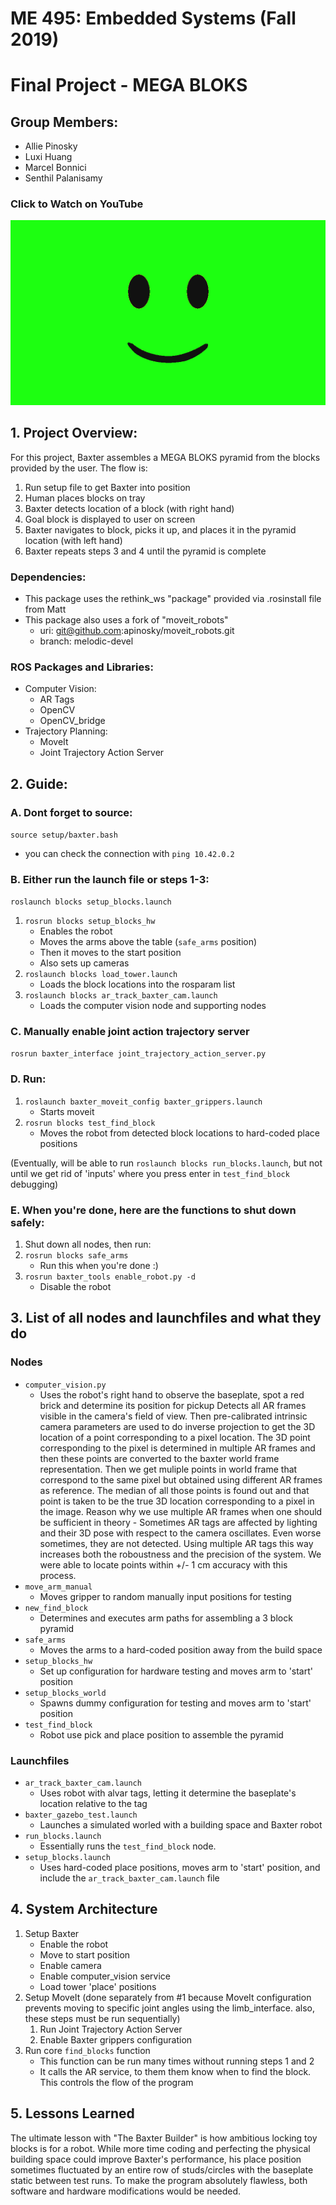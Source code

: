 # ME 495: Embedded Systems (Fall 2019)
# Final Project - MEGA BLOKS
## Group Members:
- Allie Pinosky
- Luxi Huang
- Marcel Bonnici
- Senthil Palanisamy

### Click to Watch on YouTube
[![The Baxter Builder](./images/smiley.png )](https://youtu.be/NqF3U9wo0sk "Baxter")

## 1. Project Overview:
For this project, Baxter assembles a MEGA BLOKS pyramid from the blocks provided by the user. The flow is:
1. Run setup file to get Baxter into position
2. Human places blocks on tray
3. Baxter detects location of a block (with right hand)
4. Goal block is displayed to user on screen
5. Baxter navigates to block, picks it up, and places it in the pyramid location (with left hand)
6. Baxter repeats steps 3 and 4 until the pyramid is complete

### Dependencies:
- This package uses the rethink_ws "package" provided via .rosinstall file from Matt
- This package also uses a fork of "moveit_robots"
	- uri: git@github.com:apinosky/moveit_robots.git
	- branch: melodic-devel

### ROS Packages and Libraries:
- Computer Vision:
	- AR Tags
	- OpenCV
	- OpenCV_bridge
- Trajectory Planning:
	- MoveIt
	- Joint Trajectory Action Server

## 2. Guide:
### A. Dont forget to source:
`source setup/baxter.bash`
- you can check the connection with `ping 10.42.0.2`
### B. Either run the launch file or steps 1-3:
`roslaunch blocks setup_blocks.launch`

1. `rosrun blocks setup_blocks_hw`
	- Enables the robot
	- Moves the arms above the table (`safe_arms` position)
	- Then it moves to the start position
	- Also sets up cameras
2. `roslaunch blocks load_tower.launch`
	- Loads the block locations into the rosparam list
3. `roslaunch blocks ar_track_baxter_cam.launch`
	- Loads the computer vision node and supporting nodes
### C. Manually enable joint action trajectory server
`rosrun baxter_interface joint_trajectory_action_server.py`
### D. Run:
1. `roslaunch baxter_moveit_config baxter_grippers.launch`
	- Starts moveit
2. `rosrun blocks test_find_block`
	- Moves the robot from detected block locations to hard-coded place positions

(Eventually, will be able to run `roslaunch blocks run_blocks.launch`, but not until we get rid of 'inputs' where you press enter in `test_find_block` debugging)
### E. When you're done, here are the functions to shut down safely:
1. Shut down all nodes, then run:
2. `rosrun blocks safe_arms`
	- Run this when you're done :)
3. `rosrun baxter_tools enable_robot.py -d`
	- Disable the robot

## 3. List of all nodes and launchfiles and what they do
### Nodes
- `computer_vision.py`
	- Uses the robot's right hand to observe the baseplate, spot a red brick and determine its position for pickup
    Detects all AR frames visible in the camera's field of view. Then pre-calibrated intrinsic camera parameters 
    are used to do inverse projection to get the 3D location of a point corresponding to a pixel location.
    The 3D point corresponding to the pixel is determined in multiple AR frames and then these points
    are converted to the baxter world frame representation. Then we get muliple points in world frame that
    correspond to the same pixel but obtained using different AR frames as reference. The median of all
    those points is found out and that point is taken to be the true 3D location corresponding to a pixel in 
    the image. Reason why we use multiple AR frames when one should be sufficient in theory - Sometimes AR tags 
    are affected by lighting and their 3D pose with respect to the camera oscillates. Even worse sometimes, they
    are not detected. Using multiple AR tags this way increases both the roboustness and the precision of the system.
    We were able to locate points within +/- 1 cm accuracy with this process.
- `move_arm_manual`
	- Moves gripper to random manually input positions for testing
- `new_find_block`
	- Determines and executes arm paths for assembling a 3 block pyramid
- `safe_arms`
	- Moves the arms to a hard-coded position away from the build space
- `setup_blocks_hw`
	- Set up configuration for hardware testing and moves arm to 'start' position
- `setup_blocks_world`
	- Spawns dummy configuration for testing and moves arm to 'start' position
- `test_find_block`
	- Robot use pick and place position to assemble the pyramid

### Launchfiles
- `ar_track_baxter_cam.launch`
	- Uses robot with alvar tags, letting it determine the baseplate's location relative to the tag
- `baxter_gazebo_test.launch`
	 - Launches a simulated worled with a building space and Baxter robot
- `run_blocks.launch`
	- Essentially runs the `test_find_block` node.
- `setup_blocks.launch`
	- Uses hard-coded place positions, moves arm to 'start' position, and include the `ar_track_baxter_cam.launch` file
## 4. System Architecture
1. Setup Baxter
	- Enable the robot
	- Move to start position
	- Enable camera
	- Enable computer_vision service
	- Load tower 'place' positions
2. Setup MoveIt (done separately from #1 because MoveIt configuration prevents moving to specific joint angles using the limb_interface. also, these steps must be run sequentially)
	1. Run Joint Trajectory Action Server
	2. Enable Baxter grippers configuration
3. Run core `find_blocks` function
	- This function can be run many times without running steps 1 and 2
	- It calls the AR service, to them them know when to find the block. This controls the flow of the program

## 5. Lessons Learned
The ultimate lesson with "The Baxter Builder" is how ambitious locking toy blocks is for a robot. While more time coding and perfecting the physical building space could improve Baxter's performance, his place position sometimes fluctuated by an entire row of studs/circles with the baseplate static between test runs. To make the program absolutely flawless, both software and hardware modifications would be needed.
